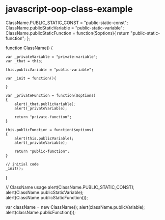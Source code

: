 javascript-oop-class-example
==============================

ClassName.PUBLIC_STATIC_CONST = "public-static-const";
ClassName.publicStaticVariable = "public-static-variable";
ClassName.publicStaticFunction = function($options){ 
	return "public-static-function";
};

function ClassName()
{

  	var _privateVariable = "private-variable";
  	var _that = this;
  	
  	this.publicVariable = "public-variable";
  	
  	var _init = function(){
  		
  	}
	
    var _privateFunction = function($options)  
    {
		alert(_that.publicVariable);
		alert(_privateVariable);
		
		return "private-function";
    }

    this.publicFunction = function($options)
    {
		alert(this.publicVariable);
		alert(_privateVariable);
		
        return "public-function";
    }
	
	// initial code
	_init();

}
	
// ClassName usage
alert(ClassName.PUBLIC_STATIC_CONST);
alert(ClassName.publicStaticVariable);
alert(ClassName.publicStaticFunction());
	
var className = new ClassName();
alert(className.publicVariable);
alert(className.publicFunction());
	
